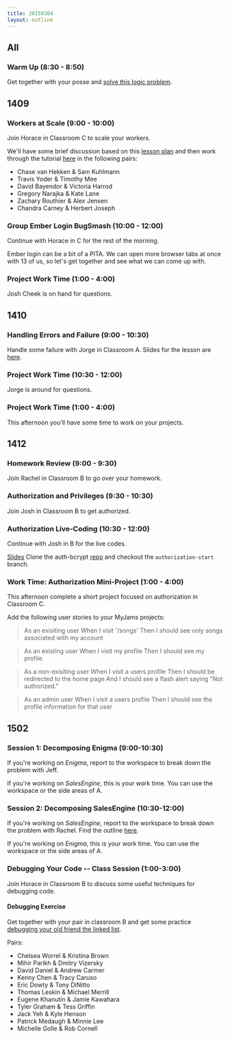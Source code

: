 ```yaml
---
title: 20150304
layout: outline
---
```


## All

### Warm Up (8:30 - 8:50)

Get together with your posse and [solve this logic problem](http://cl.ly/0X353Q2X2H0f).

## 1409

### Workers at Scale (9:00 - 10:00)

Join Horace in Classroom C to scale your workers.

We'll have some brief discussion based on this [lesson plan](https://github.com/turingschool/lesson_plans/blob/master/ruby_04-apis_and_scalability/workers_at_scale.markdown) and then work through the tutorial [here](http://tutorials.jumpstartlab.com/topics/performance/small_background_jobs.html) in the following pairs:

* Chase van Hekken & Sam Kuhlmann
* Travis Yoder & Timothy Mee
* David Bayendor & Victoria Harrod
* Gregory Narajka & Kate Lane
* Zachary Routhier & Alex Jensen
* Chandra Carney & Herbert Joseph

### Group Ember Login BugSmash (10:00 - 12:00)

Continue with Horace in C for the rest of the morning.

Ember login can be a bit of a PITA. We can open more browser tabs at
once with 13 of us, so let's get together and see what we can come up
with.

### Project Work Time (1:00 - 4:00)

Josh Cheek is on hand for questions.

## 1410

### Handling Errors and Failure (9:00 - 10:30)

Handle some failure with Jorge in Classroom A. Slides for the lesson are [here](https://www.dropbox.com/s/gadq54bdh8arew7/Turing%20-%20Handling%20Errors%20in%20Rails.key?dl=0).

### Project Work Time (10:30 - 12:00)

Jorge is around for questions.

### Project Work Time (1:00 - 4:00)

This afternoon you'll have some time to work on your projects.

## 1412

### Homework Review (9:00 - 9:30)

Join Rachel in Classroom B to go over your homework.

### Authorization and Privileges (9:30 - 10:30)

Join Josh in Classroom B to get authorized.

### Authorization Live-Coding (10:30 - 12:00)

Continue with Josh in B for the live codes.

[Slides](https://www.dropbox.com/s/8rtbyt0o1m446mo/Authorization%20and%20Privileges.key?dl=0)
Clone the auth-bcrypt [repo](https://github.com/turingschool-examples/auth-bcrypt) and checkout the `authorization-start` branch.

### Work Time: Authorization Mini-Project (1:00 - 4:00)

This afternoon complete a short project focused on authorization in Classroom C.

Add the following user stories to your MyJams projects:


>As an exisiting user
>When I visit '/songs'
>Then I should see only songs associated with my account

>As an existing user
>When I visit my profile
>Then I should see my profile

>As a non-exisiting user
>When I visit a users profile
>Then I should be redirected to the home page
>And I should see a flash alert saying "Not authorized."

>As an admin user
>When I visit a users profile
>Then I should see the profile information for that user

## 1502

### Session 1: Decomposing Enigma (9:00-10:30)

If you're working on *Enigma*, report to the workspace to break down the problem
with Jeff.

If you're working on *SalesEngine*, this is your work time. You can use the workspace
or the side areas of A.

### Session 2: Decomposing SalesEngine (10:30-12:00)

If you're working on *SalesEngine*, report to the workspace to break down the problem
with Rachel. Find the outline [here](https://github.com/turingschool/lesson_plans/blob/master/ruby_01-object_oriented_programming_with_ruby/sales_engine_decomposition.markdown). 

If you're working on *Enigma*, this is your work time. You can use the workspace
or the side areas of A.

### Debugging Your Code -- Class Session (1:00-3:00)

Join Horace in Classroom B to discuss some useful techniques for debugging code.

#### Debugging Exercise

Get together with your pair in classroom B and get some practice [debugging your old friend the linked list](https://github.com/turingschool-examples/data_structures_and_algorithms/tree/master/linked_lists).

Pairs:

* Chelsea Worrel & Kristina Brown
* Mihir Parikh & Dmitry Vizersky
* David Daniel & Andrew Carmer
* Kenny Chen & Tracy Caruso
* Eric Dowty & Tony DiNitto
* Thomas Leskin & Michael Merrill
* Eugene Khanutin & Jamie Kawahara
* Tyler Graham & Tess Griffin
* Jack Yeh & Kyle Henson
* Patrick Medaugh & Minnie Lee
* Michelle Golle & Rob Cornell

